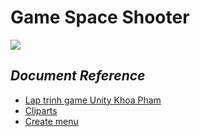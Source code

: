 # **Game Space Shooter**  
![](https://lh3.googleusercontent.com/lZOZEvlYtOMD0ynnrI8BG8G6jUlN_3Kjgtszy1EINY7BL1PCq25-LyMOMwj4_ZrW_NPR8dBticuoRSEqX2nIG97SViRaXN2HvToA0KHD6_bwL1Z46Lg=w371)
## *Document Reference*
* [Lap trinh game Unity Khoa Pham](https://www.youtube.com/watch?v=qHxjVmmCOKY&index=7&list=PLzrVYRai0riTSuqroXJk4E6Vs1W3njjo0)
* [Cliparts](http://cliparts.co/)
* [Create menu](https://www.youtube.com/watch?v=WSlfgmXIuTU)
